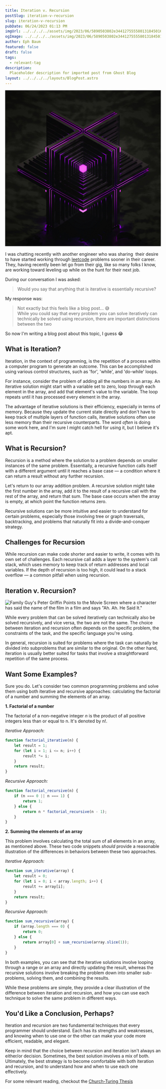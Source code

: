 ```yaml
---
title: Iteration v. Recursion
postSlug: iteration-v-recursion
slug: iteration-v-recursion
pubDate: 06/24/2023 01:13 PM
imgUrl: ../../../../assets/img/2023/06/5890503802e344127555580131845016b7758057.jpeg
ogImage: ../../../../assets/img/2023/06/5890503802e344127555580131845016b7758057.jpeg
author: Eph Baum
featured: false
draft: false
tags:
  - relevant-tag
description:
  Placeholder description for imported post from Ghost Blog
layout: ../../../../layouts/BlogPost.astro
---
```


![Featured Image](../../../../assets/img/2023/06/5890503802e344127555580131845016b7758057.jpeg)

I was chatting recently with another engineer who was sharing  their desire to have started working through [leetcode](https://leetcode.com/) problems sooner in their career. They, having recently been let go from their gig, like so many folks I know, are working toward leveling up while on the hunt for their next job.

During our conversation I was asked:

> Would you say that anything that is iterative is essentially recursive?

My response was:

> Not exactly but this feels like a blog post… 😅  
> While you could say that every problem you can solve iteratively can technically be solved using recursion, there are important distinctions between the two

So now I'm writing a blog post about this topic, I guess 😂

What is Iteration?
------------------

Iteration, in the context of programming, is the repetition of a process within a computer program to generate an outcome. This can be accomplished using various control structures, such as 'for', 'while', and 'do-while' loops.

For instance, consider the problem of adding all the numbers in an array. An iterative solution might start with a variable set to zero, loop through each element in the array, and add that element's value to the variable. The loop repeats until it has processed every element in the array.

The advantage of iterative solutions is their efficiency, especially in terms of memory. Because they update the current state directly and don't have to keep track of multiple layers of function calls, iterative solutions often use less memory than their recursive counterparts. The word _often_ is doing some work here, and I'm sure I might catch hell for using it, but I believe it's apt.

What is Recursion?
------------------

Recursion is a method where the solution to a problem depends on smaller instances of the same problem. Essentially, a recursive function calls itself with a different argument until it reaches a base case — a condition where it can return a result without any further recursion.

Let's return to our array addition problem. A recursive solution might take the first number in the array, add it to the result of a recursive call with the rest of the array, and return that sum. The base case occurs when the array is empty, at which point the function returns zero.

Recursive solutions can be more intuitive and easier to understand for certain problems, especially those involving tree or graph traversals, backtracking, and problems that naturally fit into a divide-and-conquer strategy.

Challenges for Recursion
------------------------

While recursion can make code shorter and easier to write, it comes with its own set of challenges. Each recursive call adds a layer to the system's call stack, which uses memory to keep track of return addresses and local variables. If the depth of recursion is too high, it could lead to a stack overflow — a common pitfall when using recursion.

Iteration v. Recursion?
-----------------------

![Family Guy's Peter Griffin Points to the Movie Screen where a character has said the name of the film in a film and says "Ah. Ah. He Said It."](https://media.tenor.com/X3TqG0t92LgAAAAd/family-guy-peter-griffin.gif)

While every problem that can be solved iteratively can technically also be solved recursively, and vice versa, the two are not the same. The choice between iteration and recursion often depends on the specific problem, the constraints of the task, and the specific language you're using.

In general, recursion is suited for problems where the task can naturally be divided into subproblems that are similar to the original. On the other hand, iteration is usually better suited for tasks that involve a straightforward repetition of the same process.

Want Some Examples?
-------------------

Sure you do. Let's consider two common programming problems and solve them using both iterative and recursive approaches: calculating the factorial of a number and summing the elements of an array.

**1. Factorial of a number**

The factorial of a non-negative integer _n_ is the product of all positive integers less than or equal to n. It's denoted by n!.

_Iterative Approach:_

```js
function factorial_iterative(n) {
    let result = 1;
    for (let i = 1; i <= n; i++) {
        result *= i;
    }
    return result;
}
```

_Recursive Approach:_

```js
function factorial_recursive(n) {
    if (n === 0 || n === 1) {
        return 1;
    } else {
        return n * factorial_recursive(n - 1);
    }
}
```

**2. Summing the elements of an array**

This problem involves calculating the total sum of all elements in an array, as mentioned above. These two code snippets _should_ provide a reasonable illustration of the differences in behaviors between these two approaches.

_Iterative Approach:_

```js
function sum_iterative(array) {
    let result = 0;
    for (let i = 0; i < array.length; i++) {
        result += array[i];
    }
    return result;
}
```

_Recursive Approach:_

```js
function sum_recursive(array) {
    if (array.length === 0) {
        return 0;
    } else {
        return array[0] + sum_recursive(array.slice(1));
    }
}
```

In both examples, you can see that the iterative solutions involve looping through a range or an array and directly updating the result, whereas the recursive solutions involve breaking the problem down into smaller sub-problems, solving them, and combining the results.

While these problems are simple, they provide a clear illustration of the difference between iteration and recursion, and how you can use each technique to solve the same problem in different ways.

You'd Like a Conclusion, Perhaps?
---------------------------------

Iteration and recursion are two fundamental techniques that every programmer should understand. Each has its strengths and weaknesses, and knowing when to use one or the other can make your code more efficient, readable, and elegant.

Keep in mind that the choice between recursion and iteration isn't always an either/or decision. Sometimes, the best solution involves a mix of both. Ultimately, the best strategy is to become comfortable with both iteration and recursion, and to understand how and when to use each one effectively.

For some relevant reading, checkout the [Church-Turing Thesis](https://plato.stanford.edu/entries/church-turing/)
